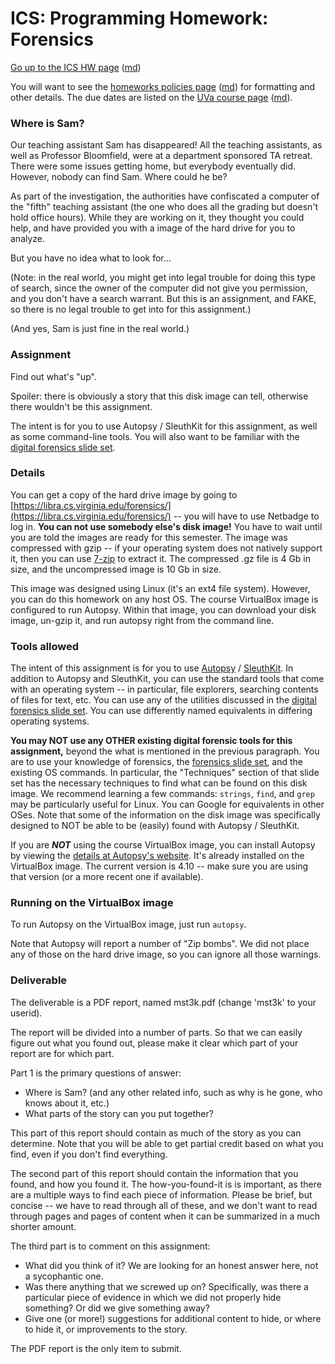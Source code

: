 ICS: Programming Homework: Forensics
====================================

[Go up to the ICS HW page](index.html) ([md](index.md))

You will want to see the
[homeworks policies page](../uva/hw-policies.html)
([md](../uva/hw-policies.md)) for formatting and other details.  The
due dates are listed on the [UVa course page](../uva/index.html)
([md](../uva/index.md)).

### Where is Sam?

Our teaching assistant Sam has disappeared!  All the teaching
assistants, as well as Professor Bloomfield, were at a department
sponsored TA retreat.  There were some issues getting home, but
everybody eventually did.  However, nobody can find Sam.  Where could
he be?

As part of the investigation, the authorities have confiscated a
computer of the "fifth" teaching assistant (the one who does all the
grading but doesn't hold office hours).  While they are working on it,
they thought you could help, and have provided you with a image of the
hard drive for you to analyze.

But you have no idea what to look for...

(Note: in the real world, you might get into legal trouble for doing
this type of search, since the owner of the computer did not give you
permission, and you don't have a search warrant. But this is an
assignment, and FAKE, so there is no legal trouble to get into for
this assignment.)

(And yes, Sam is just fine in the real world.)

### Assignment

Find out what's "up".

Spoiler: there is obviously a story that this disk image can tell,
otherwise there wouldn't be this assignment.

The intent is for you to use Autopsy / SleuthKit for this assignment,
as well as some command-line tools.  You will also want to be familiar
with the [digital forensics slide set](../slides/forensics.html#/).

### Details

You can get a copy of the hard drive image by going to
[https://libra.cs.virginia.edu/forensics/](https://libra.cs.virginia.edu/forensics/)
-- you will have to use Netbadge to log in.  **You can not use
somebody else's disk image!** You have to wait until you are told the
images are ready for this semester.  The image was compressed with
gzip -- if your operating system does not natively support it, then
you can use [7-zip](https://www.7-zip.org/) to extract it.  The
compressed .gz file is 4 Gb in size, and the uncompressed image is 10
Gb in size.

This image was designed using Linux (it's an ext4 file system).
However, you can do this homework on any host OS.  The course
VirtualBox image is configured to run Autopsy.  Within that image, you
can download your disk image, un-gzip it, and run autopsy right from
the command line.

### Tools allowed

The intent of this assignment is for you to use
[Autopsy](https://en.wikipedia.org/wiki/Autopsy_(software%29)) /
[SleuthKit](https://en.wikipedia.org/wiki/The_Sleuth_Kit).  In
addition to Autopsy and SleuthKit, you can use the standard tools that
come with an operating system -- in particular, file explorers,
searching contents of files for text, etc.  You can use any of the
utilities discussed in the [digital forensics slide
set](../slides/forensics.html#/).  You can use differently named
equivalents in differing operating systems.

**You may NOT use any OTHER existing digital forensic tools for this
assignment,** beyond the what is mentioned in the previous paragraph.
You are to use your knowledge of forensics, the [forensics slide
set](../slides/forensics.html#/), and the existing OS commands. In
particular, the "Techniques" section of that slide set has the
necessary techniques to find what can be found on this disk image.  We
recommend learning a few commands: `strings`, `find`, and `grep` may
be particularly useful for Linux.  You can Google for equivalents in
other OSes.  Note that some of the information on the disk image was
specifically designed to NOT be able to be (easily) found with Autopsy
/ SleuthKit.

If you are ***NOT*** using the course VirtualBox image, you can
install Autopsy by viewing the [details at Autopsy's
website](https://www.sleuthkit.org/autopsy/download.php).  It's
already installed on the VirtualBox image.  The current version is
4.10 -- make sure you are using that version (or a more recent one if
available).

### Running on the VirtualBox image

To run Autopsy on the VirtualBox image, just run `autopsy`.

Note that Autopsy will report a number of "Zip bombs".  We did not
place any of those on the hard drive image, so you can ignore all
those warnings.

### Deliverable

The deliverable is a PDF report, named mst3k.pdf (change 'mst3k' to
your userid).

The report will be divided into a number of parts.  So that we can
easily figure out what you found out, please make it clear which part
of your report are for which part.

Part 1 is the primary questions of answer:

- Where is Sam? (and any other related info, such as why is he gone, who knows about it, etc.)
- What parts of the story can you put together?

This part of this report should contain as much of the story as you
can determine.  Note that you will be able to get partial credit based
on what you find, even if you don't find everything.

The second part of this report should contain the information that you
found, and how you found it.  The how-you-found-it is is important, as
there are a multiple ways to find each piece of information.  Please
be brief, but concise -- we have to read through all of these, and we
don't want to read through pages and pages of content when it can be
summarized in a much shorter amount.

The third part is to comment on this assignment:

- What did you think of it?  We are looking for an honest answer here,
  not a sycophantic one.
- Was there anything that we screwed up on?  Specifically, was there a
  particular piece of evidence in which we did not properly hide
  something?  Or did we give something away?
- Give one (or more!) suggestions for additional content to hide, or
  where to hide it, or improvements to the story.

The PDF report is the only item to submit.
